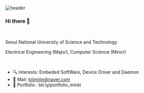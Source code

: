![header](https://capsule-render.vercel.app/api?type=venom&color=0:318AF7,100:20D6BC&height=300&section=header&text=Welcome%20to%20Minki's%20Github&fontSize=60&fontColor=000000)

### Hi there 👋

<br/>

Seoul National University of Science and Technology

Electrical Engineering (Major), Computer Science (Minor) 

<br/>

- 🔍 Interests: Embeded SoftWare, Device Driver and Daemon
- 📧 Mail: kiiimiiin@naver.com
- 📖 Portfolio : bit.ly/portfolio_minki
